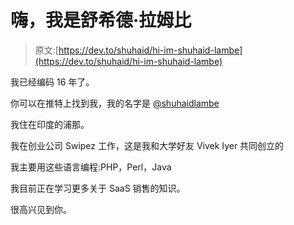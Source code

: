 # 嗨，我是舒希德·拉姆比

> 原文:[https://dev.to/shuhaid/hi-im-shuhaid-lambe](https://dev.to/shuhaid/hi-im-shuhaid-lambe)

我已经编码 16 年了。

你可以在推特上找到我，我的名字是 [@shuhaidlambe](https://twitter.com/shuhaidlambe)

我住在印度的浦那。

我在创业公司 Swipez 工作，这是我和大学好友 Vivek Iyer 共同创立的

我主要用这些语言编程:PHP，Perl，Java

我目前正在学习更多关于 SaaS 销售的知识。

很高兴见到你。